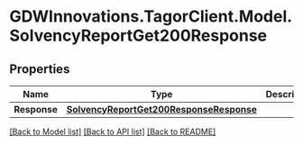 # GDWInnovations.TagorClient.Model.SolvencyReportGet200Response

## Properties

Name | Type | Description | Notes
------------ | ------------- | ------------- | -------------
**Response** | [**SolvencyReportGet200ResponseResponse**](SolvencyReportGet200ResponseResponse.md) |  | [optional] 

[[Back to Model list]](../README.md#documentation-for-models) [[Back to API list]](../README.md#documentation-for-api-endpoints) [[Back to README]](../README.md)


